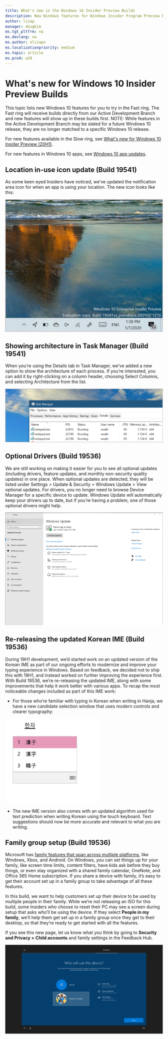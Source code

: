```yaml
---
title: What's new in the Windows 10 Insider Preview Builds 
description: New Windows features for Windows Insider Program Preview Builds
author: lizap
manager: dougkim
ms.tgt_pltfrm: na
ms.devlang: na
ms.author: elizapo
ms.localizationpriority: medium
ms.topic: article
ms.prod: w10
---
```


# What's new for Windows 10 Insider Preview Builds 

This topic lists new Windows 10 features for you to try in the Fast ring. The Fast ring will receive builds directly from our Active Development Branch and new features will show up in these builds first. NOTE: While features in the Active Development Branch may be slated for a future Windows 10 release, they are no longer matched to a specific Windows 10 release.

For new features available in the Slow ring, see [What's new for Windows 10 Insider Preview (20H1)](https://docs.microsoft.com/windows-insider/at-home/Whats-new-wip-at-home-20h1). 

For new features in Windows 10 apps, see [Windows 10 app updates](https://docs.microsoft.com/windows-insider/at-home/whats-new-apps). 

## Location in-use icon update (Build 19541)
As some keen eyed Insiders have noticed, we’ve updated the notification area icon for when an app is using your location. The new icon looks like this:

![Location in use icon](images/19541-1.png "Desktop view showing new location in-use icon")

## Showing architecture in Task Manager (Build 19541)
When you’re using the Details tab in Task Manager, we’ve added a new option to show the architecture of each process. If you’re interested, you can add it by right-clicking on a column header, choosing Select Columns, and selecting Architecture from the list.

![Task Manager](images/19541-2.png "Details tab in Task Manager showing architecture in process")

## Optional Drivers (Build 19536)
We are still working on making it easier for you to see all optional updates (including drivers, feature updates, and monthly non-security quality updates) in one place. When optional updates are detected, they will be listed under Settings > Update & Security > Windows Update > View optional updates.
For drivers, you no longer need to browse Device Manager for a specific device to update. Windows Update will automatically keep your drivers up to date, but if you’re having a problem, one of those optional drivers might help.

![Optional updates](images/19536-1.png "Windows Update settings screen showing view optional updates link")

## Re-releasing the updated Korean IME (Build 19536)
During 19H1 development, we’d started work on an updated version of the Korean IME as part of our ongoing efforts to modernize and improve your typing experience in Windows. Based on feedback, we decided not to ship this with 19H1, and instead worked on further improving the experience first. With Build 19536, we’re re-releasing the updated IME, along with some improvements that help it work better with various apps.
To recap the most noticeable changes included as part of this IME work:
* For those who’re familiar with typing in Korean when writing in Hanja, we have a new candidate selection window that uses modern controls and clearer typography:

![Korean IME](images/19536-2.png "Windows Update settings screen showing view optional updates link")

* The new IME version also comes with an updated algorithm used for text prediction when writing Korean using the touch keyboard. Text suggestions should now be more accurate and relevant to what you are writing.

## Family group setup (Build 19536)
Microsoft has [family features that span across multiple platforms](https://account.microsoft.com/family/about), like Windows, Xbox, and Android. On Windows, you can set things up for your family, like screen time limits, content filters, have kids ask before they buy things, or even stay organized with a shared family calendar, OneNote, and Office 365 Home subscription. If you share a device with family, it’s easy to get their account set up in a family group to take advantage of all these features.

In this build, we want to help customers set up their device to be used by multiple people in their family. While we’re not releasing an ISO for this build, some Insiders who choose to reset their PC may see a screen during setup that asks who’ll be using the device. If they select __People in my family__, we’ll help them get set up in a family group once they get to their desktop, so that they’re ready to get started with all the features.

If you see this new page, let us know what you think by going to __Security and Privacy > Child accounts__ and family settings in the Feedback Hub.

![Family group set up](images/19536-3.png "Family group set up screen")
